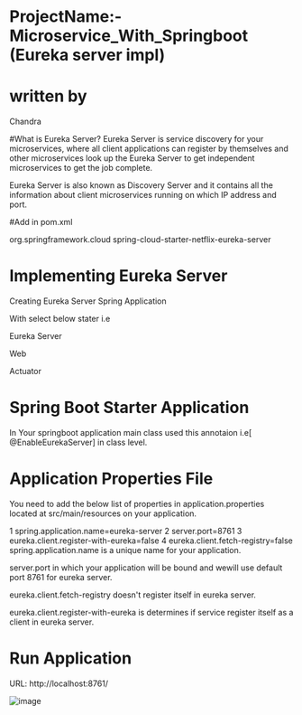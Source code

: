 # ProjectName:-Microservice_With_Springboot (Eureka server impl)
# written by
Chandra

#What is Eureka Server?
Eureka Server is service discovery for your microservices, where all client applications can register by themselves and other microservices look up the Eureka Server to get independent microservices to get the job complete.

Eureka Server is also known as Discovery Server and it contains all the information about client microservices running on which IP address and port.

#Add in pom.xml 

<dependency>
<groupId>org.springframework.cloud</groupId>
<artifactId>spring-cloud-starter-netflix-eureka-server</artifactId>
</dependency>

# Implementing Eureka Server
Creating Eureka Server Spring Application

With select below stater i.e
 
Eureka Server

Web

Actuator

# Spring Boot Starter Application
In Your springboot application main class used this annotaion i.e[ @EnableEurekaServer] in class level.

# Application Properties File
You need to add the below list of properties in application.properties located at src/main/resources on your application.

1
spring.application.name=eureka-server
2
server.port=8761
3
eureka.client.register-with-eureka=false
4
eureka.client.fetch-registry=false
spring.application.name is a unique name for your application.

server.port in which your application will be bound and wewill use default port 8761 for eureka server.

eureka.client.fetch-registry doesn't register itself in eureka server.

eureka.client.register-with-eureka is determines if service register itself as a client in eureka server.


# Run Application

URL: http://localhost:8761/

![image](https://user-images.githubusercontent.com/74757221/124871596-d8a10900-dfe1-11eb-98fe-4aea77b0b380.png)

